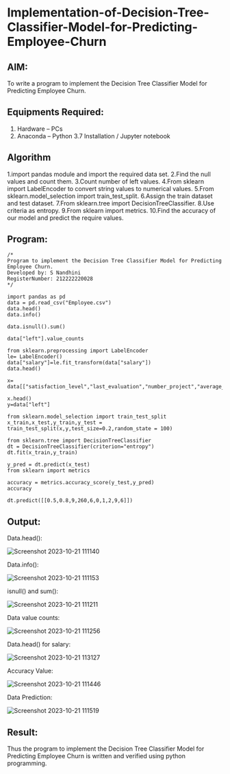 # Implementation-of-Decision-Tree-Classifier-Model-for-Predicting-Employee-Churn

## AIM:
To write a program to implement the Decision Tree Classifier Model for Predicting Employee Churn.

## Equipments Required:
1. Hardware – PCs
2. Anaconda – Python 3.7 Installation / Jupyter notebook

## Algorithm
1.import pandas module and import the required data set.
2.Find the null values and count them.
3.Count number of left values.
4.From sklearn import LabelEncoder to convert string values to numerical values.
5.From sklearn.model_selection import train_test_split.
6.Assign the train dataset and test dataset.
7.From sklearn.tree import DecisionTreeClassifier.
8.Use criteria as entropy.
9.From sklearn import metrics.
10.Find the accuracy of our model and predict the require values.

## Program:
```
/*
Program to implement the Decision Tree Classifier Model for Predicting Employee Churn.
Developed by: S Nandhini
RegisterNumber: 212222220028 
*/

import pandas as pd
data = pd.read_csv("Employee.csv")
data.head()
data.info()

data.isnull().sum()

data["left"].value_counts

from sklearn.preprocessing import LabelEncoder
le= LabelEncoder()
data["salary"]=le.fit_transform(data["salary"])
data.head()

x= data[["satisfaction_level","last_evaluation","number_project","average_montly_hours","time_spend_company","Work_accident","promotion_last_5years","salary"]]

x.head()
y=data["left"]

from sklearn.model_selection import train_test_split
x_train,x_test,y_train,y_test = train_test_split(x,y,test_size=0.2,random_state = 100)

from sklearn.tree import DecisionTreeClassifier
dt = DecisionTreeClassifier(criterion="entropy")
dt.fit(x_train,y_train)

y_pred = dt.predict(x_test)
from sklearn import metrics

accuracy = metrics.accuracy_score(y_test,y_pred)
accuracy

dt.predict([[0.5,0.8,9,260,6,0,1,2,9,6]])

```

## Output:
Data.head():

![Screenshot 2023-10-21 111140](https://github.com/nandhu6523/Implementation-of-Decision-Tree-Classifier-Model-for-Predicting-Employee-Churn/assets/123856724/41fdb6ee-5d75-4ef3-8aa5-ddb815426016)

Data.info():

![Screenshot 2023-10-21 111153](https://github.com/nandhu6523/Implementation-of-Decision-Tree-Classifier-Model-for-Predicting-Employee-Churn/assets/123856724/37c0990f-2b83-4748-966d-095bedd5247e)

isnull() and sum():

![Screenshot 2023-10-21 111211](https://github.com/nandhu6523/Implementation-of-Decision-Tree-Classifier-Model-for-Predicting-Employee-Churn/assets/123856724/28d932ff-c3d8-4ad6-8714-76b6b47d3e7b)

Data value counts:

![Screenshot 2023-10-21 111256](https://github.com/nandhu6523/Implementation-of-Decision-Tree-Classifier-Model-for-Predicting-Employee-Churn/assets/123856724/036fbb8b-c76f-42a9-bb18-cec4cf9da4ed)

Data.head() for salary:

![Screenshot 2023-10-21 113127](https://github.com/nandhu6523/Implementation-of-Decision-Tree-Classifier-Model-for-Predicting-Employee-Churn/assets/123856724/d9131b67-d8f0-4f3e-9009-442bb5664685)

Accuracy Value:

![Screenshot 2023-10-21 111446](https://github.com/nandhu6523/Implementation-of-Decision-Tree-Classifier-Model-for-Predicting-Employee-Churn/assets/123856724/984b40ea-8a29-4791-b151-982d1eec9024)

Data Prediction:

![Screenshot 2023-10-21 111519](https://github.com/nandhu6523/Implementation-of-Decision-Tree-Classifier-Model-for-Predicting-Employee-Churn/assets/123856724/ca6a0606-4c6b-4347-99c8-39bf9ed279e5)



## Result:
Thus the program to implement the  Decision Tree Classifier Model for Predicting Employee Churn is written and verified using python programming.
